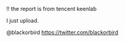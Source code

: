 !!
the report is from tencent keenlab

I just upload.





@blackorbird https://twitter.com/blackorbird
